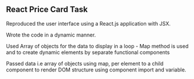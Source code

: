 React Price Card Task
------------------------

Reproduced the user interface using a React.js application with JSX.

Wrote the code in a dynamic manner.

Used Array of objects for the data to display in a loop - Map method is used and to create dynamic elements by separate functional components

Passed data i.e array of objects using map, per element to a child component to render DOM structure using component import and variable.
